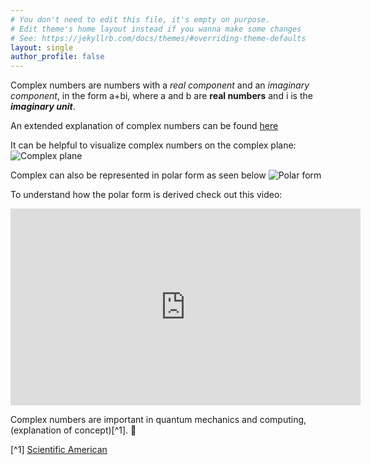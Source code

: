 ```yaml
---
# You don't need to edit this file, it's empty on purpose.
# Edit theme's home layout instead if you wanna make some changes
# See: https://jekyllrb.com/docs/themes/#overriding-theme-defaults
layout: single
author_profile: false
---
```


Complex numbers are numbers with a *real component* and an *imaginary component*, in the form a+bi, where a and b are **real numbers** and i is the ***imaginary unit***.

An extended explanation of complex numbers can be found [here](https://en.wikipedia.org/wiki/Complex_number)

It can be helpful to visualize complex numbers on the complex plane:
![Complex plane](https://upload.wikimedia.org/wikipedia/commons/5/57/90-Degree_Rotations_in_the_Complex_Plane.png)

 Complex can also be represented in polar form as seen below
![Polar form](https://www.songho.ca/math/euler/files/euler17.png)

To understand how the polar form is derived check out this video:
<iframe width="560" height="315" src="https://www.youtube.com/embed/lFT2hwsCMls?si=JOl8VpLVjfM1kp1n" title="YouTube video player" frameborder="0" allow="accelerometer; autoplay; clipboard-write; encrypted-media; gyroscope; picture-in-picture; web-share" referrerpolicy="strict-origin-when-cross-origin" allowfullscreen></iframe>

Complex numbers are important in quantum mechanics and computing, (explanation of concept)[^1]. 🧠

[^1] [Scientific American](https://www.scientificamerican.com/article/quantum-physics-falls-apart-without-imaginary-numbers/)
